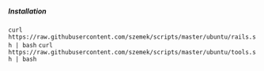 ##### Installation

`curl https://raw.githubusercontent.com/szemek/scripts/master/ubuntu/rails.sh | bash`
`curl https://raw.githubusercontent.com/szemek/scripts/master/ubuntu/tools.sh | bash`
